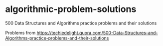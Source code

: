 # algorithmic-problem-solutions
500 Data Structures and Algorithms practice problems and their solutions

Problems from https://techiedelight.quora.com/500-Data-Structures-and-Algorithms-practice-problems-and-their-solutions
